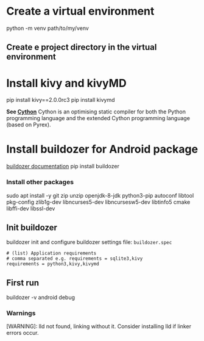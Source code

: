 # Create a virtual environment
python -m venv path/to/my/venv

## Create e project directory in the virtual environment

# Install kivy and kivyMD
pip install kivy==2.0.0rc3
pip install kivymd

**See [Cython](https://cython.org/)** Cython is an optimising static compiler for both the Python programming language and the extended Cython programming language (based on Pyrex).

# Install buildozer for Android package
[buildozer documentation](https://buildozer.readthedocs.io/en/latest/)
pip install buildozer

### Install other packages
sudo apt install -y git zip unzip openjdk-8-jdk python3-pip autoconf libtool pkg-config zlib1g-dev libncurses5-dev libncursesw5-dev libtinfo5 cmake libffi-dev libssl-dev

## Init buildozer
buildozer init and configure buildozer settings file: `buildozer.spec`
    
    # (list) Application requirements
    # comma separated e.g. requirements = sqlite3,kivy
    requirements = python3,kivy,kivymd




## First run

buildozer -v android debug

### Warnings
\[WARNING\]: lld not found, linking without it. Consider installing lld if linker errors occur.